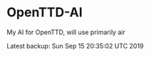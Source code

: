 # OpenTTD-AI
My AI for OpenTTD, will use primarily air

Latest backup: Sun Sep 15 20:35:02 UTC 2019
